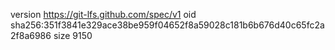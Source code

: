 version https://git-lfs.github.com/spec/v1
oid sha256:351f3841e329ace38be959f04652f8a59028c181b6b676d40c65fc2a2f8a6986
size 9150
